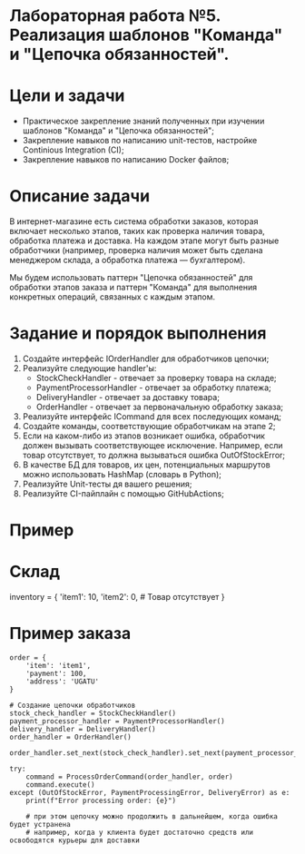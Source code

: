 # Лабораторная работа №5. Реализация шаблонов "Команда" и "Цепочка обязанностей".

# Цели и задачи
  - Практическое закрепление знаний полученных при изучении шаблонов "Команда" и "Цепочка обязанностей";
  - Закрепление навыков по написанию unit-тестов, настройке Continious Integration (CI);
  - Закрепление навыков по написанию Docker файлов;
# Описание задачи
В интернет-магазине есть система обработки заказов, которая включает несколько этапов, таких как проверка наличия товара, обработка платежа и доставка. На каждом этапе могут быть разные обработчики (например, проверка наличия может быть сделана менеджером склада, а обработка платежа — бухгалтером).

Мы будем использовать паттерн "Цепочка обязанностей" для обработки этапов заказа и паттерн "Команда" для выполнения конкретных операций, связанных с каждым этапом.

# Задание и порядок выполнения
1. Создайте интерфейс IOrderHandler для обработчиков цепочки;
2. Реализуйте следующие handler'ы:
   - StockCheckHandler - отвечает за проверку товара на складе;
   - PaymentProcessorHandler - отвечает за обработку платежа;
   - DeliveryHandler - отвечает за доставку товара;
   - OrderHandler - отвечает за первоначальную обработку заказа;
3. Реализуйте интерфейс ICommand для всех последующих команд;
4. Создайте команды, соответствующие обработчикам на этапе 2;
5. Если на каком-либо из этапов возникает ошибка, обработчик должен вызывать соответствующее исключение. Например, если товар отсутствует, то должна вызываться ошибка OutOfStockError;
6. В качестве БД для товаров, их цен, потенциальных маршрутов можно использовать HashMap (словарь в Python);
7. Реализуйте Unit-тесты дя вашего решения;
8. Реализуйте CI-пайплайн с помощью GitHubActions;

# Пример
# Склад
inventory = {
    'item1': 10,
    'item2': 0,  # Товар отсутствует
}

# Пример заказа
```
order = {
    'item': 'item1',
    'payment': 100,
    'address': 'UGATU'
}

# Создание цепочки обработчиков
stock_check_handler = StockCheckHandler()
payment_processor_handler = PaymentProcessorHandler()
delivery_handler = DeliveryHandler()
order_handler = OrderHandler()

order_handler.set_next(stock_check_handler).set_next(payment_processor_handler).set_next(delivery_handler)

try:
    command = ProcessOrderCommand(order_handler, order)
    command.execute()
except (OutOfStockError, PaymentProcessingError, DeliveryError) as e:
    print(f"Error processing order: {e}")

    # при этом цепочку можно продолжить в дальнейшем, когда ошибка будет устранена
    # например, когда у клиента будет достаточно средств или освободятся курьеры для доставки
```
